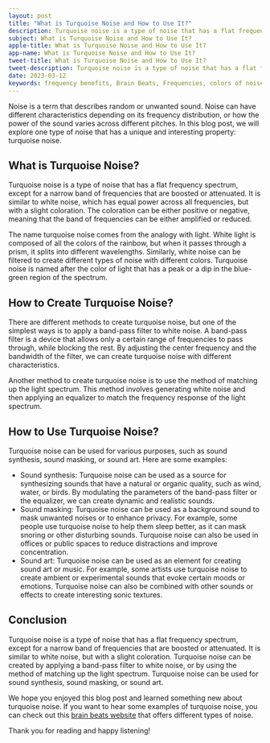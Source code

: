 ```yaml
---
layout: post
title: "What is Turquoise Noise and How to Use It?"
description: Turquoise noise is a type of noise that has a flat frequency spectrum, except for a narrow band of frequencies that are boosted or attenuated. It is similar to white noise, which has equal power across all frequencies, but with a slight coloration. 
subject: What is Turquoise Noise and How to Use It?
apple-title: What is Turquoise Noise and How to Use It?
app-name: What is Turquoise Noise and How to Use It?
tweet-title: What is Turquoise Noise and How to Use It?
tweet-description: Turquoise noise is a type of noise that has a flat frequency spectrum, except for a narrow band of frequencies that are boosted or attenuated. It is similar to white noise, which has equal power across all frequencies, but with a slight coloration. 
date: 2023-03-12
keywords: frequency benefits, Brain Beats, Frequencies, colors of noise, turquoise noise, Brain wave entrainment, sound therapy, turquoise noise benefits
---
```


Noise is a term that describes random or unwanted sound. Noise can have different characteristics depending on its frequency distribution, or how the power of the sound varies across different pitches. In this blog post, we will explore one type of noise that has a unique and interesting property: turquoise noise.

## What is Turquoise Noise?

Turquoise noise is a type of noise that has a flat frequency spectrum, except for a narrow band of frequencies that are boosted or attenuated. It is similar to white noise, which has equal power across all frequencies, but with a slight coloration. The coloration can be either positive or negative, meaning that the band of frequencies can be either amplified or reduced.

The name turquoise noise comes from the analogy with light. White light is composed of all the colors of the rainbow, but when it passes through a prism, it splits into different wavelengths. Similarly, white noise can be filtered to create different types of noise with different colors. Turquoise noise is named after the color of light that has a peak or a dip in the blue-green region of the spectrum.

## How to Create Turquoise Noise?

There are different methods to create turquoise noise, but one of the simplest ways is to apply a band-pass filter to white noise. A band-pass filter is a device that allows only a certain range of frequencies to pass through, while blocking the rest. By adjusting the center frequency and the bandwidth of the filter, we can create turquoise noise with different characteristics.

Another method to create turquoise noise is to use the method of matching up the light spectrum. This method involves generating white noise and then applying an equalizer to match the frequency response of the light spectrum.

## How to Use Turquoise Noise?

Turquoise noise can be used for various purposes, such as sound synthesis, sound masking, or sound art. Here are some examples:

- Sound synthesis: Turquoise noise can be used as a source for synthesizing sounds that have a natural or organic quality, such as wind, water, or birds. By modulating the parameters of the band-pass filter or the equalizer, we can create dynamic and realistic sounds.
- Sound masking: Turquoise noise can be used as a background sound to mask unwanted noises or to enhance privacy. For example, some people use turquoise noise to help them sleep better, as it can mask snoring or other disturbing sounds. Turquoise noise can also be used in offices or public spaces to reduce distractions and improve concentration.
- Sound art: Turquoise noise can be used as an element for creating sound art or music. For example, some artists use turquoise noise to create ambient or experimental sounds that evoke certain moods or emotions. Turquoise noise can also be combined with other sounds or effects to create interesting sonic textures.

## Conclusion

Turquoise noise is a type of noise that has a flat frequency spectrum, except for a narrow band of frequencies that are boosted or attenuated. It is similar to white noise, but with a slight coloration. Turquoise noise can be created by applying a band-pass filter to white noise, or by using the method of matching up the light spectrum. Turquoise noise can be used for sound synthesis, sound masking, or sound art.

We hope you enjoyed this blog post and learned something new about turquoise noise. If you want to hear some examples of turquoise noise, you can check out this [brain beats website](https://brain-beats.in/noise.html) that offers different types of noise. 

Thank you for reading and happy listening!